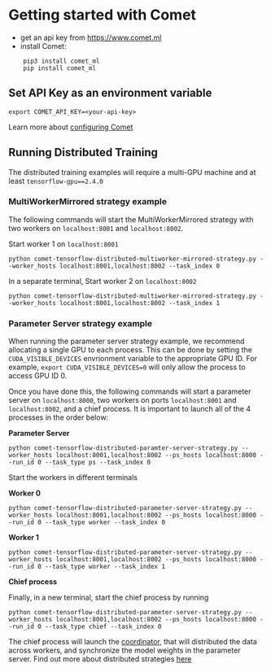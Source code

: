 # Getting started with Comet
   * get an api key from https://www.comet.ml
   * install Comet:
```
    pip3 install comet_ml
    pip install comet_ml
```

## Set API Key as an environment variable
```
export COMET_API_KEY=<your-api-key>
```
Learn more about [configuring Comet](https://www.comet.ml/docs/python-sdk/advanced/)

## Running Distributed Training
The distributed training examples will require a multi-GPU machine and at least `tensorflow-gpu==2.4.0`

### MultiWorkerMirrored strategy example

The following commands will start the MultiWorkerMirrored strategy with two workers on `localhost:8001` and `localhost:8002`.

Start worker 1 on `localhost:8001` 
```
python comet-tensorflow-distributed-multiworker-mirrored-strategy.py --worker_hosts localhost:8001,localhost:8002 --task_index 0
```

In a separate terminal, Start worker 2 on `localhost:8002`
```
python comet-tensorflow-distributed-multiworker-mirrored-strategy.py --worker_hosts localhost:8001,localhost:8002 --task_index 1
```

### Parameter Server strategy example

When running the parameter server strategy example, we recommend allocating a single GPU to each process. This can be done by setting the `CUDA_VISIBLE_DEVICES` envrionment variable to the appropriate GPU ID. For example, `export CUDA_VISIBLE_DEVICES=0` will only allow the process to access GPU ID 0.

Once you have done this, the following commands will start a parameter server on `localhost:8000`, two workers on ports `localhost:8001` and `localhost:8002`, and a chief process. It is important to launch all of the 4 processes in the order below:

**Parameter Server**
```
python comet-tensorflow-distributed-paramter-server-strategy.py --worker_hosts localhost:8001,localhost:8002 --ps_hosts localhost:8000 --run_id 0 --task_type ps --task_index 0
```

Start the workers in different terminals 

**Worker 0**
```
python comet-tensorflow-distributed-parameter-server-strategy.py --worker_hosts localhost:8001,localhost:8002 --ps_hosts localhost:8000 --run_id 0 --task_type worker --task_index 0
```

**Worker 1**
```
python comet-tensorflow-distributed-parameter-server-strategy.py --worker_hosts localhost:8001,localhost:8002 --ps_hosts localhost:8000 --run_id 0 --task_type worker --task_index 1
```

**Chief process**

Finally, in a new terminal, start the chief process by running
```
python comet-tensorflow-distributed-parameter-server-strategy.py --worker_hosts localhost:8001,localhost:8002 --ps_hosts localhost:8000 --run_id 0 --task_type chief --task_index 0
```
The chief process will launch the [coordinator](https://www.tensorflow.org/tutorials/distribute/parameter_server_training), that will distributed the data across workers, and synchronize the model weights in the parameter server. Find out more about distributed strategies [here](https://www.tensorflow.org/guide/distributed_training)

